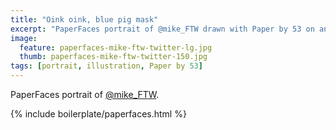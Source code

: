 ```yaml
---
title: "Oink oink, blue pig mask"
excerpt: "PaperFaces portrait of @mike_FTW drawn with Paper by 53 on an iPad."
image: 
  feature: paperfaces-mike-ftw-twitter-lg.jpg
  thumb: paperfaces-mike-ftw-twitter-150.jpg
tags: [portrait, illustration, Paper by 53]
---
```


PaperFaces portrait of [@mike_FTW](http://twitter.com/mike_FTW).

{% include boilerplate/paperfaces.html %}